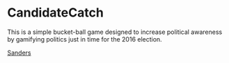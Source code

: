 # CandidateCatch

This is a simple bucket-ball game designed to increase political awareness by gamifying politics just in time for the 2016 election.

[Sanders](Images/Faces/sanders-bubble.png)